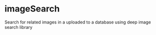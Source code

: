 # imageSearch
Search for related images in a uploaded to a database using deep image search library
